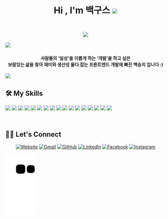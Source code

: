 <h1 align="center">Hi , I'm 백구스 <img src="https://media.giphy.com/media/hvRJCLFzcasrR4ia7z/giphy.gif" width="35"></h1>
<br>
<p align="center">
  <a href="https://github.com/DenverCoder1/readme-typing-svg"><img src="https://readme-typing-svg.herokuapp.com?lines=Frontend+Web+Developer;&center=true&width=500&height=50"></a>
</p>

<img src="https://user-images.githubusercontent.com/73097560/115834477-dbab4500-a447-11eb-908a-139a6edaec5c.gif">           

<h4 align="center">사람들의 ‘일상’을 이롭게 하는 ‘개발’을 하고 싶은<br>
보람있는 삶을 찾아 재미와 생산성 둘다 잡는 프론트엔드 개발에 빠진 백승지 입니다 :)</h4>

<img src="https://user-images.githubusercontent.com/73097560/115834477-dbab4500-a447-11eb-908a-139a6edaec5c.gif">
<br>

## 🛠️ My Skills

<p align="left">
  <img src="https://img.shields.io/badge/html5-E34F26?style=for-the-badge&logo=html5&logoColor=white"> 
  <img src="https://img.shields.io/badge/css-1572B6?style=for-the-badge&logo=css3&logoColor=white"> 
  <img src="https://img.shields.io/badge/javascript-F7DF1E?style=for-the-badge&logo=javascript&logoColor=black"> 
  <img src="https://img.shields.io/badge/jquery-0769AD?style=for-the-badge&logo=jquery&logoColor=white">
  <img src="https://img.shields.io/badge/react-61DAFB?style=for-the-badge&logo=react&logoColor=black"> 
  <img src="https://img.shields.io/badge/styled components-DB7093?style=for-the-badge&logo=styled-components&logoColor=white">
  <img src="https://img.shields.io/badge/Axios-5A29E4?style=for-the-badge&logo=Axios&logoColor=white">
  <img src="https://img.shields.io/badge/TypeScript-3178C6?style=for-the-badge&logo=TypeScript&logoColor=white">
  <img src="https://img.shields.io/badge/Sass-CC6699?style=for-the-badge&logo=Sass&logoColor=white">
  <img src="https://img.shields.io/badge/Tailwind CSS-06B6D4?style=for-the-badge&logo=Tailwind CSS&logoColor=white">
  <img src="https://img.shields.io/badge/Bootstrap-7952B3?style=for-the-badge&logo=Bootstrap&logoColor=white">
  <img src="https://img.shields.io/badge/Firebase-FFCA28?style=for-the-badge&logo=Firebase&logoColor=white">
  <img src="https://img.shields.io/badge/Redux-764ABC?style=for-the-badge&logo=Redux&logoColor=white">
  <img src="https://img.shields.io/badge/node.js-339933?style=for-the-badge&logo=Node.js&logoColor=white">
  <img src="https://img.shields.io/badge/Figma-F24E1E?style=for-the-badge&logo=Figma&logoColor=white">
  <img src="https://img.shields.io/badge/Notion-000000?style=for-the-badge&logo=Notion&logoColor=white">
  <img src="https://img.shields.io/badge/Adobe-FF0000?style=for-the-badge&logo=Adobe&logoColor=white">

</p>
<br>

## 🙋‍♀️ Let's Connect
<p align="center">
    <a href="https://developmentbirdfoot.tistory.com/"><img src="https://img.icons8.com/bubbles/50/000000/web.png" alt="Website"/></a>
    <a href="mailto:bsj154@naver.com"><img src="https://img.icons8.com/bubbles/50/000000/gmail.png" alt="Gmail"/></a>
    <a href="https://github.com/baeggoose"><img src="https://img.icons8.com/bubbles/50/000000/github.png" alt="GitHub"/></a>
    <a href="https://www.linkedin.com/in/seung-ji-baek-03a290249/"><img src="https://img.icons8.com/bubbles/50/000000/linkedin.png" alt="LinkedIn"/></a>
    <a href="https://www.facebook.com/profile.php?id=100007715583763"><img src="https://img.icons8.com/bubbles/50/000000/facebook-new.png" alt="Facebook"/></a>
    <a href="https://www.instagram.com/baeggoose/"><img src="https://img.icons8.com/bubbles/50/000000/instagram.png" alt="Instagram"/></a>
</p>
  <img src="https://github.com/baeggoose/baeggoose/raw/output/github-contribution-grid-snake.svg" alt="snake">

